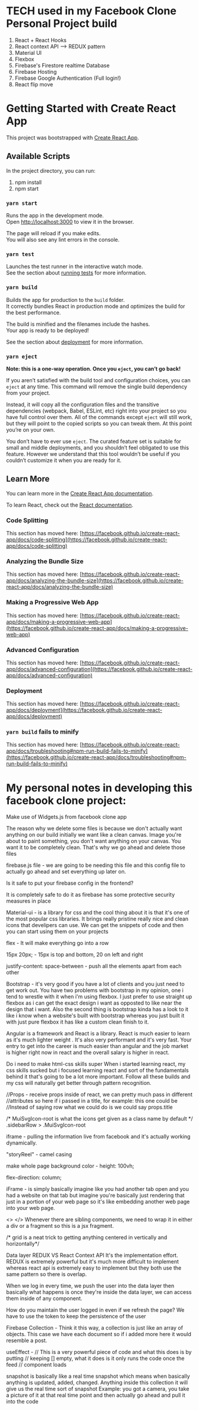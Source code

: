 # TECH used in my Facebook Clone Personal Project build

1) React + React Hooks
2) React context API --> REDUX pattern
3) Material UI
4) Flexbox
5) Firebase's Firestore realtime Database
6) Firebase Hosting
7) Firebase Google Authentication (Full login!)
8) React flip move


# Getting Started with Create React App

This project was bootstrapped with [Create React App](https://github.com/facebook/create-react-app).

## Available Scripts

In the project directory, you can run:

1) npm install
2) npm start

### `yarn start`

Runs the app in the development mode.\
Open [http://localhost:3000](http://localhost:3000) to view it in the browser.

The page will reload if you make edits.\
You will also see any lint errors in the console.

### `yarn test`

Launches the test runner in the interactive watch mode.\
See the section about [running tests](https://facebook.github.io/create-react-app/docs/running-tests) for more information.

### `yarn build`

Builds the app for production to the `build` folder.\
It correctly bundles React in production mode and optimizes the build for the best performance.

The build is minified and the filenames include the hashes.\
Your app is ready to be deployed!

See the section about [deployment](https://facebook.github.io/create-react-app/docs/deployment) for more information.

### `yarn eject`

**Note: this is a one-way operation. Once you `eject`, you can’t go back!**

If you aren’t satisfied with the build tool and configuration choices, you can `eject` at any time. This command will remove the single build dependency from your project.

Instead, it will copy all the configuration files and the transitive dependencies (webpack, Babel, ESLint, etc) right into your project so you have full control over them. All of the commands except `eject` will still work, but they will point to the copied scripts so you can tweak them. At this point you’re on your own.

You don’t have to ever use `eject`. The curated feature set is suitable for small and middle deployments, and you shouldn’t feel obligated to use this feature. However we understand that this tool wouldn’t be useful if you couldn’t customize it when you are ready for it.

## Learn More

You can learn more in the [Create React App documentation](https://facebook.github.io/create-react-app/docs/getting-started).

To learn React, check out the [React documentation](https://reactjs.org/).

### Code Splitting

This section has moved here: [https://facebook.github.io/create-react-app/docs/code-splitting](https://facebook.github.io/create-react-app/docs/code-splitting)

### Analyzing the Bundle Size

This section has moved here: [https://facebook.github.io/create-react-app/docs/analyzing-the-bundle-size](https://facebook.github.io/create-react-app/docs/analyzing-the-bundle-size)

### Making a Progressive Web App

This section has moved here: [https://facebook.github.io/create-react-app/docs/making-a-progressive-web-app](https://facebook.github.io/create-react-app/docs/making-a-progressive-web-app)

### Advanced Configuration

This section has moved here: [https://facebook.github.io/create-react-app/docs/advanced-configuration](https://facebook.github.io/create-react-app/docs/advanced-configuration)

### Deployment

This section has moved here: [https://facebook.github.io/create-react-app/docs/deployment](https://facebook.github.io/create-react-app/docs/deployment)

### `yarn build` fails to minify

This section has moved here: [https://facebook.github.io/create-react-app/docs/troubleshooting#npm-run-build-fails-to-minify](https://facebook.github.io/create-react-app/docs/troubleshooting#npm-run-build-fails-to-minify)

# My personal notes in developing this facebook clone project:
Make use of Widgets.js from facebook clone app

The reason why we delete some files is because we don't actually want anything on our build initially
we want like a clean canvas. Image you're about to paint something, you don't want anything on your
canvas. You want it to be completely clean. That's why we go ahead and delete those files

firebase.js file - we are going to be needing this file and this config file to actually go ahead and
set everything up later on.

Is it safe to put your firebase config in the frontend?

It is completely safe to do it as firebase has some protective security measures in place

Material-ui - is a library for css and the cool thing about it is that it's one of the most popular
css libraries. It brings really pristine really nice and clean icons that develipers can use. We can
get the snippets of code and then you can start using them on your projects 

flex - It will make everything go into a row

15px 20px; - 15px is top and bottom, 20 on left and right

justify-content: space-between - push all the elements apart from each other 


Bootstrap - it's very good if you have a lot of clients and you just need to get work out. You have
two problems with bootstrap in my opinion, one i tend to wrestle with it when i'm using flexbox.
I just prefer to use straight up flexbox as i can get the exact design i want as opposted to like near
the design that i want. Also the second thing is bootstrap kinda has a look to it like i know when 
a website's built with bootstrap whereas you just built it with just pure flexbox it has like a custom
clean finish to it.

Angular is a framework and React is a library. React is much easier to learn as it's much lighter weight
. It's also very performant and it's very fast. Your entry to get into the career is much easier than
angular and the job market is higher right now in react and the overall salary is higher in react.

Do i need to make html-css skills super
When i started learning react, my css skills sucked but i focused learning react and sort of the 
fundamentals behind it that's going to be a lot more important. Follow all these builds and my css
will naturally get better through pattern recognition. 

//Props - receive props inside of react, we can pretty much pass in different
//attributes so here if i passed in a title, for example: this one could be
//Instead of saying row what we could do is we could say props.title

/* MuiSvgIcon-root is what the icons get given as a class name by default */
.sidebarRow > .MuiSvgIcon-root

iframe - pulling the information live from facebook and it's actually working dynamically.

"storyReel" - camel casing

make whole page background color - height: 100vh;

flex-direction: column;

iFrame - is simply basically imagine like you had another tab open and you had a website on that tab but imagine
you're basically just rendering that just in a portion of your web page so it's like embedding another web page
into your web page.

<> </>
Whenever there are sibling components, we need to wrap it in either a div or a fragment so this is a jsx fragment.

/* grid is a neat trick to getting anything centered in vertically and horizontally*/

Data layer REDUX VS React Context API
It's the implementation effort. REDUX is extremely powerful but it's much more difficult to implement whereas
react api is extremely easy to implement but they both use the same pattern so there is overlap. 

When we log in every time, we push the user into the data layer then basically what happens is once they're
inside the data layer, we can access them inside of any component.

How do you maintain the user logged in even if we refresh the page?
We have to use the token to keep the persistence of the user

Firebase Collection - Think it this way, a collection is just like an array of objects. This case we have each
document so if i added more here it would resemble a post. 

useEffect - // This is a very powerful piece of code and what this does is by putting 
    // keeping [] empty, what it does is it only runs the code once the feed 
    // component loads 

snapshot is basically like a real time snapshot which means when basically anything is updated, added, changed.
 Anything inside this collection it will give us the real time sort of snapshot Example: you got a camera,
 you take a picture of it at that real time point and then actually go ahead and pull it into the code
